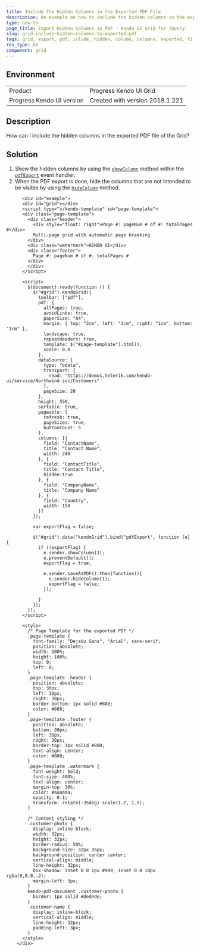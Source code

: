 ```yaml
---
title: Include the Hidden Columns in the Exported PDF File
description: An example on how to include the hidden columns in the exported PDF file in a Kendo UI Grid.
type: how-to
page_title: Export Hidden Columns in PDF - Kendo UI Grid for jQuery
slug: grid-include-hidden-columns-to-exported-pdf
tags: grid, export, pdf, iclude, hidden, column, columns, exported, file, add, insert
res_type: kb
component: grid
---
```


## Environment

<table>
 <tr>
  <td>Product</td>
  <td>Progress Kendo UI Grid</td>
 </tr>
 <tr>
  <td>Progress Kendo UI version</td>
  <td>Created with version 2018.1.221</td>
 </tr>
</table>

## Description

How can I include the hidden columns in the exported PDF file of the Grid?

## Solution

1. Show the hidden columns by using the [`showColumn`](https://docs.telerik.com/kendo-ui/api/javascript/ui/grid/methods/showcolumn) method within the [`pdfExport`](https://docs.telerik.com/kendo-ui/api/javascript/ui/grid/events/pdfexport) event handler.
1. When the PDF export is done, hide the columns that are not intended to be visible by using the [`hideColumn`](https://docs.telerik.com/kendo-ui/api/javascript/ui/grid/methods/hidecolumn) method.

```dojo
      <div id="example">
      <div id="grid"></div>
      <script type="x/kendo-template" id="page-template">
      <div class="page-template">
        <div class="header">
          <div style="float: right">Page #: pageNum # of #: totalPages #</div>
          Multi-page grid with automatic page breaking
        </div>
        <div class="watermark">KENDO UI</div>
        <div class="footer">
          Page #: pageNum # of #: totalPages #
        </div>
        </div>
      </script>

      <script>
        $(document).ready(function () {
          $("#grid").kendoGrid({
            toolbar: ["pdf"],
            pdf: {
              allPages: true,
              avoidLinks: true,
              paperSize: "A4",
              margin: { top: "2cm", left: "1cm", right: "1cm", bottom: "1cm" },
              landscape: true,
              repeatHeaders: true,
              template: $("#page-template").html(),
              scale: 0.8
            },
            dataSource: {
              type: "odata",
              transport: {
                read: "https://demos.telerik.com/kendo-ui/service/Northwind.svc/Customers"
              },
              pageSize: 20
            },
            height: 550,
            sortable: true,
            pageable: {
              refresh: true,
              pageSizes: true,
              buttonCount: 5
            },
            columns: [{
              field: "ContactName",
              title: "Contact Name",
              width: 240
            }, {
              field: "ContactTitle",
              title: "Contact Title",
              hidden:true
            }, {
              field: "CompanyName",
              title: "Company Name"
            }, {
              field: "Country",
              width: 150
            }]
          });

          var exportFlag = false;

          $("#grid").data("kendoGrid").bind("pdfExport", function (e) {
            if (!exportFlag) {
              e.sender.showColumn(1);
              e.preventDefault();
              exportFlag = true;

              e.sender.saveAsPDF().then(function(){
                e.sender.hideColumn(1);
                exportFlag = false;
              });

            }
          });
        });
      </script>

      <style>
        /* Page Template for the exported PDF */
        .page-template {
          font-family: "DejaVu Sans", "Arial", sans-serif;
          position: absolute;
          width: 100%;
          height: 100%;
          top: 0;
          left: 0;
        }
        .page-template .header {
          position: absolute;
          top: 30px;
          left: 30px;
          right: 30px;
          border-bottom: 1px solid #888;
          color: #888;
        }
        .page-template .footer {
          position: absolute;
          bottom: 30px;
          left: 30px;
          right: 30px;
          border-top: 1px solid #888;
          text-align: center;
          color: #888;
        }
        .page-template .watermark {
          font-weight: bold;
          font-size: 400%;
          text-align: center;
          margin-top: 30%;
          color: #aaaaaa;
          opacity: 0.1;
          transform: rotate(-35deg) scale(1.7, 1.5);
        }

        /* Content styling */
        .customer-photo {
          display: inline-block;
          width: 32px;
          height: 32px;
          border-radius: 50%;
          background-size: 32px 35px;
          background-position: center center;
          vertical-align: middle;
          line-height: 32px;
          box-shadow: inset 0 0 1px #999, inset 0 0 10px rgba(0,0,0,.2);
          margin-left: 5px;
        }
        kendo-pdf-document .customer-photo {
          border: 1px solid #dedede;
        }
        .customer-name {
          display: inline-block;
          vertical-align: middle;
          line-height: 32px;
          padding-left: 3px;
        }
      </style>
    </div>
```
